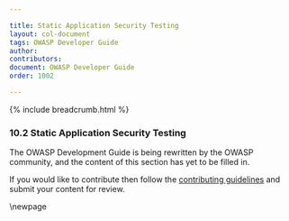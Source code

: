 ```yaml
---

title: Static Application Security Testing
layout: col-document
tags: OWASP Developer Guide
author:
contributors:
document: OWASP Developer Guide
order: 1002

---
```


{% include breadcrumb.html %}

### 10.2 Static Application Security Testing

The OWASP Development Guide is being rewritten by the OWASP community,
and the content of this section has yet to be filled in.

If you would like to contribute then follow the [contributing guidelines][contribute]
and submit your content for review.

[contribute]: https://github.com/OWASP/www-project-developer-guide/blob/main/contributing.md

\newpage
